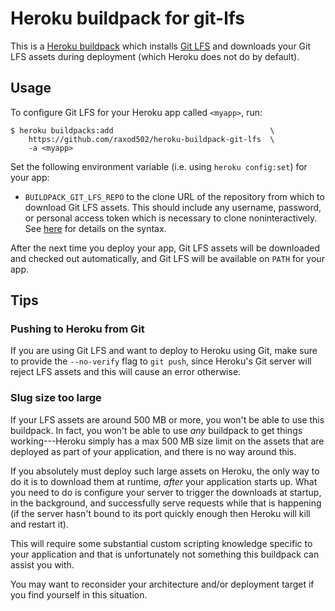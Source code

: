 # Heroku buildpack for git-lfs

This is a [Heroku buildpack][buildpacks] which installs [Git
LFS][git-lfs] and downloads your Git LFS assets during deployment
(which Heroku does not do by default).

## Usage

To configure Git LFS for your Heroku app called `<myapp>`, run:

    $ heroku buildpacks:add                                   \
        https://github.com/raxod502/heroku-buildpack-git-lfs  \
        -a <myapp>

Set the following environment variable (i.e. using `heroku
config:set`) for your app:

* `BUILDPACK_GIT_LFS_REPO` to the clone URL of the repository from
  which to download Git LFS assets. This should include any username,
  password, or personal access token which is necessary to clone
  noninteractively. See [here][noninteractive-clone] for details on
  the syntax.

After the next time you deploy your app, Git LFS assets will be
downloaded and checked out automatically, and Git LFS will be
available on `PATH` for your app.

## Tips

### Pushing to Heroku from Git

If you are using Git LFS and want to deploy to Heroku using Git, make
sure to provide the `--no-verify` flag to `git push`, since Heroku's
Git server will reject LFS assets and this will cause an error
otherwise.

### Slug size too large

If your LFS assets are around 500 MB or more, you won't be able to use
this buildpack. In fact, you won't be able to use *any* buildpack to
get things working---Heroku simply has a max 500 MB size limit on the
assets that are deployed as part of your application, and there is no
way around this.

If you absolutely must deploy such large assets on Heroku, the only
way to do it is to download them at runtime, *after* your application
starts up. What you need to do is configure your server to trigger the
downloads at startup, in the background, and successfully serve
requests while that is happening (if the server hasn't bound to its
port quickly enough then Heroku will kill and restart it).

This will require some substantial custom scripting knowledge specific
to your application and that is unfortunately not something this
buildpack can assist you with.

You may want to reconsider your architecture and/or deployment target
if you find yourself in this situation.

[buildpacks]: https://devcenter.heroku.com/articles/buildpacks
[git-lfs]: https://git-lfs.github.com/
[heroku-buildpack-apt]: https://github.com/heroku/heroku-buildpack-apt
[noninteractive-clone]: https://stackoverflow.com/a/50193010/3538165

